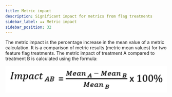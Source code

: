 ```yaml
---
title: Metric impact
description: Significant impact for metrics from flag treatments
sidebar_label: ★★ Metric impact
sidebar_position: 32
---
```


The  metric impact is the percentage increase in the mean value of a metric calculation. It is a comparison of metric results (metric mean values) for two feature flag treatments. The metric impact of treatment A compared to treatment B is calculated using the formula:

![The percentage impact of treatment A compared treatment B equals the mean of treatment A minus the mean of treatment B, divided by the mean of treatment B, all multiplied by one hundred](./static/metric-impact-formula.png)